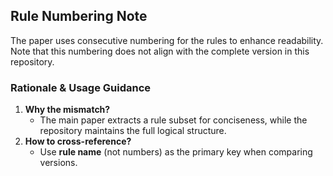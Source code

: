 ## Rule Numbering Note
The paper uses consecutive numbering for the rules to enhance readability. Note that this numbering does not align with the complete version in this repository.
### Rationale & Usage Guidance
1. **Why the mismatch?**  
   - The main paper extracts a rule subset for conciseness, while the repository maintains the full logical structure.
2. **How to cross-reference?**  
   - Use **rule name** (not numbers) as the primary key when comparing versions.
